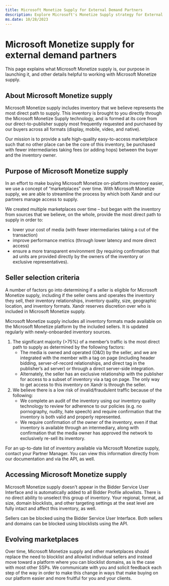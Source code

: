 ```yaml
---
title: Microsoft Monetize Supply for External Demand Partners
description: Explore Microsoft's Monetize Supply strategy for External Demand Partners, gaining insights into effective monetization.
ms.date: 10/28/2023
---
```


# Microsoft Monetize supply for external demand partners

This page explains what Microsoft Monetize supply is, our purpose in launching it, and other details helpful to working with Microsoft Monetize supply.

## About Microsoft Monetize supply

Microsoft Monetize supply includes inventory that we believe represents the most direct path to supply. This inventory is brought to you directly through the Microsoft Monetize Supply technology, and is formed at its core from our direct-to-publisher supply most frequently requested and purchased by our buyers across all formats (display, mobile, video, and native).

Our mission is to provide a safe high-quality easy-to-access marketplace such that no other place can be the core of this inventory, be purchased with fewer intermediaries taking fees (or adding hops) between the buyer and the inventory owner.

## Purpose of Microsoft Monetize supply

In an effort to make buying Microsoft Monetize on-platform inventory easier, we use a concept of “marketplaces” over time. With Microsoft Monetize supply, we are able to streamline the process by which both Xandr and our partners manage access to supply.

We created multiple marketplaces over time – but began with the inventory from sources that we believe, on the whole, provide the most direct path to supply in order to:

- lower your cost of media (with fewer intermediaries taking a cut of the transaction)
- improve performance metrics (through lower latency and more direct access)
- ensure a more transparent environment (by requiring confirmation that ad units are provided directly by the owners of the inventory or exclusive representatives).

## Seller selection criteria

A number of factors go into determining if a seller is eligible for Microsoft Monetize supply, including if the seller owns and operates the inventory they sell, their inventory relationships, inventory quality, size, geographic location, and inventory formats. Xandr reserves discretion over who is included in Microsoft Monetize supply.

Microsoft Monetize supply includes all inventory formats made available on the Microsoft Monetize platform by the included sellers. It is updated regularly with newly-onboarded inventory sources.

1. The significant majority (\>75%) of a member’s traffic is the most direct path to supply as determined by the following factors:
    - The media is owned and operated (O&O) by the seller, and we are integrated with the member with a tag on page (including header bidding, server-of-record relationships, and direct tag in the publisher’s ad server) or through a direct server-side integration.
    - Alternately, the seller has an exclusive relationship with the publisher for access to a subset of inventory via a tag on page. The only way to get access to this inventory on Xandr is through the seller.
1. We believe there is a low risk of invalid/fraudulent traffic because of the following:
    - We complete an audit of the inventory using our inventory quality technology to review for adherence to our policies (e.g. no pornography, nudity, hate speech) and require confirmation that the inventory is both valid and properly represented.
    - We require confirmation of the owner of the inventory, even if that inventory is available through an intermediary, along with confirmation that the media owner has approved the network to exclusively re-sell its inventory.

For an up-to-date list of inventory available via Microsoft Monetize supply, contact your Partner Manager. You can view this information directly from our documentation and via the API, as well.

## Accessing Microsoft Monetize supply

Microsoft Monetize supply doesn't appear in the Bidder Service User Interface and is automatically added to all Bidder Profile allowlists. There is no direct ability to unselect this group of inventory. Your regional, format, ad size, domain blocklists, and other targeting settings at the seat level are fully intact and affect this inventory, as well.

Sellers can be blocked using the Bidder Service User Interface. Both sellers and domains can be blocked using blocklists using the API.

## Evolving marketplaces

Over time, Microsoft Monetize supply and other marketplaces should replace the need to blocklist and allowlist individual sellers and instead move toward a platform where you can blocklist domains, as is the case with most other SSPs. We communicate with you and solicit feedback each step of the way in order to make this change in ways that make buying on our platform easier and more fruitful for you and your clients.
